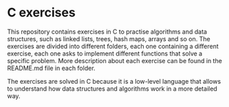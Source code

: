 # C exercises
This repository contains exercises in C to practise algorithms and data structures, such as linked lists, trees, hash maps, arrays and so on. The exercises are divided into different folders, each one containing a different exercise, each one asks to implement different functions that solve a specific problem. More description about each exercise can be found in the README.md file in each folder. 

The exercises are solved in C because it is a low-level language that allows to understand how data structures and algorithms work in a more detailed way.